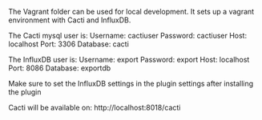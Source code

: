 The Vagrant folder can be used for local development. It sets up a vagrant environment with Cacti and InfluxDB.

The Cacti mysql user is:
Username: cactiuser
Password: cactiuser
Host: localhost
Port: 3306
Database: cacti

The InfluxDB user is:
Username: export
Password: export
Host: localhost
Port: 8086
Database: exportdb

Make sure to set the InfluxDB settings in the plugin settings after installing the plugin

Cacti will be available on: http://localhost:8018/cacti